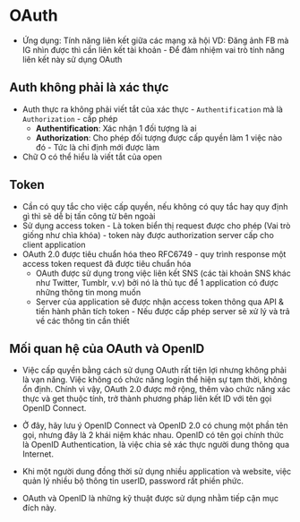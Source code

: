 # OAuth 
- Ứng dụng: Tính năng liên kết giữa các mạng xã hội 
VD: Đăng ảnh FB mà IG nhìn được thì cần liên kết tài khoản - Để đảm nhiệm vai trò tính năng liên kết này sử dụng OAuth 
## Auth không phải là xác thực 
- Auth thực ra không phải viết tắt của xác thực - `Authentification` mà là `Authorization` - cấp phép 
    - **Authentification**: Xác nhận 1 đối tượng là ai
    - **Authorization**: Cho phép đối tượng được cấp quyền làm 1 việc nào đó - Tức là chỉ định mới được làm
- Chữ O có thể hiểu là viết tắt của open
## Token 
- Cần có quy tắc cho việc cấp quyền, nếu không có quy tắc hay quy định gì thì sẽ dễ bị tấn công từ bên ngoài
- Sử dụng access token - Là token biển thị request được cho phép (Vai trò giống như chìa khóa) - token này được authorization server cấp cho client application
- OAuth 2.0 được tiêu chuẩn hóa theo RFC6749 - quy trình response một access token request đã được tiêu chuẩn hóa
    - OAuth được sử dụng trong việc liên kết SNS (các tài khoản SNS khác như Twitter, Tumblr, v.v) bởi nó là thủ tục để 1 application có được những thông tin mong muốn
    - Server của application sẽ được nhận access token thông qua API & tiến hành phân tích token - Nếu được cấp phép server sẽ xử lý và trả về các thông tin cần thiết

## Mối quan hệ của OAuth và OpenID
- Việc cấp quyền bằng cách sử dụng OAuth rất tiện lợi nhưng không phải là vạn năng. Việc không có chức năng login thể hiện sự tạm thời, không ổn định. Chính vì vậy, OAuth 2.0 được mở rộng, thêm vào chức năng xác thực và get thuộc tính, trở thành phương pháp liên kết ID với tên gọi OpenID Connect.

- Ở đây, hãy lưu ý OpenID Connect và OpenID 2.0 có chung một phần tên gọi, nhưng đây là 2 khái niệm khác nhau. OpenID có tên gọi chính thức là OpenID Authentication, là việc chia sẻ xác thực người dung thông qua Internet.

- Khi một người dung đồng thời sử dụng nhiều application và website, việc quản lý nhiều bộ thông tin userID, password rất phiền phức.

- OAuth và OpenID là những kỹ thuật được sử dụng nhằm tiếp cận mục đích này.